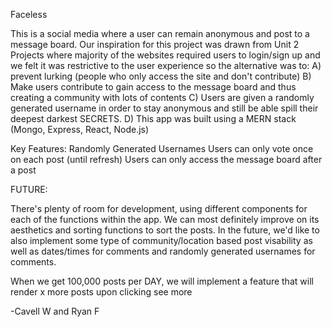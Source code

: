 Faceless

This is a social media where a user can remain anonymous and post to a message board. Our inspiration for this project was drawn from Unit 2 Projects where majority of the websites required users to login/sign up and we felt it was restrictive to the user experience so the alternative was to:
A) prevent lurking (people who only access the site and don't contribute)
B) Make users contribute to gain access to the message board and thus creating a community with lots of contents
C) Users are given a randomly generated username in order to stay anonymous and still be able spill their deepest darkest SECRETS.
D) This app was built using a MERN stack (Mongo, Express, React, Node.js)


Key Features:
Randomly Generated Usernames
Users can only vote once on each post (until refresh)
Users can only access the message board after a post

FUTURE:

There's plenty of room for development, using different components for each of the functions within the app. We can most definitely improve on its aesthetics and sorting functions to sort the posts. In the future, we'd like to also implement some type of community/location based post visability as well as dates/times for comments and randomly generated usernames for comments.

When we get 100,000 posts per DAY, we will implement a feature that will render x more posts upon clicking see more

-Cavell W and Ryan F

